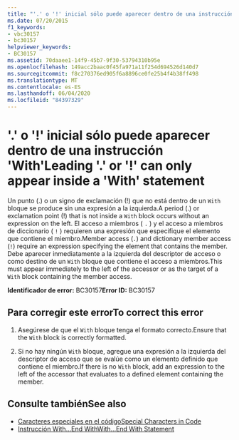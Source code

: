 ```yaml
---
title: "'.' o '!' inicial sólo puede aparecer dentro de una instrucción 'With'"
ms.date: 07/20/2015
f1_keywords:
- vbc30157
- bc30157
helpviewer_keywords:
- BC30157
ms.assetid: 70daaee1-14f9-45b7-9f30-53794310b95e
ms.openlocfilehash: 149acc2baac0f45fa971a11f254d694526d140d7
ms.sourcegitcommit: f8c270376ed905f6a8896ce0fe25b4f4b38ff498
ms.translationtype: MT
ms.contentlocale: es-ES
ms.lasthandoff: 06/04/2020
ms.locfileid: "84397329"
---
```

# <a name="leading--or--can-only-appear-inside-a-with-statement"></a><span data-ttu-id="10525-102">'.' o '!' inicial sólo puede aparecer dentro de una instrucción 'With'</span><span class="sxs-lookup"><span data-stu-id="10525-102">Leading '.' or '!' can only appear inside a 'With' statement</span></span>
<span data-ttu-id="10525-103">Un punto (.) o un signo de exclamación (!) que no está dentro de un `With` bloque se produce sin una expresión a la izquierda.</span><span class="sxs-lookup"><span data-stu-id="10525-103">A period (.) or exclamation point (!) that is not inside a `With` block occurs without an expression on the left.</span></span> <span data-ttu-id="10525-104">El acceso a miembros ( `.` ) y el acceso a miembros de diccionario ( `!` ) requieren una expresión que especifique el elemento que contiene el miembro.</span><span class="sxs-lookup"><span data-stu-id="10525-104">Member access (`.`) and dictionary member access (`!`) require an expression specifying the element that contains the member.</span></span> <span data-ttu-id="10525-105">Debe aparecer inmediatamente a la izquierda del descriptor de acceso o como destino de un `With` bloque que contiene el acceso a miembros.</span><span class="sxs-lookup"><span data-stu-id="10525-105">This must appear immediately to the left of the accessor or as the target of a `With` block containing the member access.</span></span>  
  
 <span data-ttu-id="10525-106">**Identificador de error:** BC30157</span><span class="sxs-lookup"><span data-stu-id="10525-106">**Error ID:** BC30157</span></span>  
  
## <a name="to-correct-this-error"></a><span data-ttu-id="10525-107">Para corregir este error</span><span class="sxs-lookup"><span data-stu-id="10525-107">To correct this error</span></span>  
  
1. <span data-ttu-id="10525-108">Asegúrese de que el `With` bloque tenga el formato correcto.</span><span class="sxs-lookup"><span data-stu-id="10525-108">Ensure that the `With` block is correctly formatted.</span></span>  
  
2. <span data-ttu-id="10525-109">Si no hay ningún `With` bloque, agregue una expresión a la izquierda del descriptor de acceso que se evalúe como un elemento definido que contiene el miembro.</span><span class="sxs-lookup"><span data-stu-id="10525-109">If there is no `With` block, add an expression to the left of the accessor that evaluates to a defined element containing the member.</span></span>  
  
## <a name="see-also"></a><span data-ttu-id="10525-110">Consulte también</span><span class="sxs-lookup"><span data-stu-id="10525-110">See also</span></span>

- [<span data-ttu-id="10525-111">Caracteres especiales en el código</span><span class="sxs-lookup"><span data-stu-id="10525-111">Special Characters in Code</span></span>](../../programming-guide/program-structure/special-characters-in-code.md)
- [<span data-ttu-id="10525-112">Instrucción With...End With</span><span class="sxs-lookup"><span data-stu-id="10525-112">With...End With Statement</span></span>](../statements/with-end-with-statement.md)
